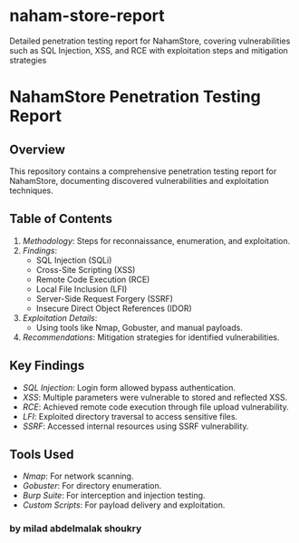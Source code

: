 # naham-store-report
Detailed penetration testing report for NahamStore, covering vulnerabilities such as SQL Injection, XSS, and RCE with exploitation steps and mitigation strategies
# NahamStore Penetration Testing Report

## Overview
This repository contains a comprehensive penetration testing report for NahamStore, documenting discovered vulnerabilities and exploitation techniques.

## Table of Contents
1. *Methodology*: Steps for reconnaissance, enumeration, and exploitation.
2. *Findings*:
   - SQL Injection (SQLi)
   - Cross-Site Scripting (XSS)
   - Remote Code Execution (RCE)
   - Local File Inclusion (LFI)
   - Server-Side Request Forgery (SSRF)
   - Insecure Direct Object References (IDOR)
3. *Exploitation Details*:
   - Using tools like Nmap, Gobuster, and manual payloads.
4. *Recommendations*: Mitigation strategies for identified vulnerabilities.

## Key Findings
- *SQL Injection*: Login form allowed bypass authentication.
- *XSS*: Multiple parameters were vulnerable to stored and reflected XSS.
- *RCE*: Achieved remote code execution through file upload vulnerability.
- *LFI*: Exploited directory traversal to access sensitive files.
- *SSRF*: Accessed internal resources using SSRF vulnerability.

## Tools Used
- *Nmap*: For network scanning.
- *Gobuster*: For directory enumeration.
- *Burp Suite*: For interception and injection testing.
- *Custom Scripts*: For payload delivery and exploitation.


### by milad abdelmalak shoukry
